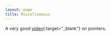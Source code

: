 ```yaml
---
layout: page
title: Miscellaneous
---
```


A very good [video](https://www.youtube.com/watch?v=h-HBipu_1P0&list=PL65_LCilri3qN5JFG-MH3yYo6tZKhherP&index=8){:target="_blank"} on pointers. 


